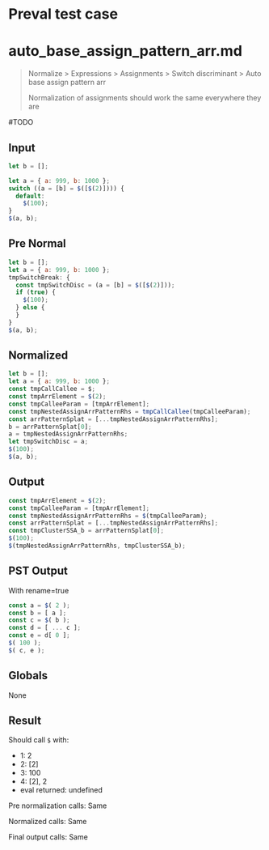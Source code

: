 # Preval test case

# auto_base_assign_pattern_arr.md

> Normalize > Expressions > Assignments > Switch discriminant > Auto base assign pattern arr
>
> Normalization of assignments should work the same everywhere they are

#TODO

## Input

`````js filename=intro
let b = [];

let a = { a: 999, b: 1000 };
switch ((a = [b] = $([$(2)]))) {
  default:
    $(100);
}
$(a, b);
`````

## Pre Normal


`````js filename=intro
let b = [];
let a = { a: 999, b: 1000 };
tmpSwitchBreak: {
  const tmpSwitchDisc = (a = [b] = $([$(2)]));
  if (true) {
    $(100);
  } else {
  }
}
$(a, b);
`````

## Normalized


`````js filename=intro
let b = [];
let a = { a: 999, b: 1000 };
const tmpCallCallee = $;
const tmpArrElement = $(2);
const tmpCalleeParam = [tmpArrElement];
const tmpNestedAssignArrPatternRhs = tmpCallCallee(tmpCalleeParam);
const arrPatternSplat = [...tmpNestedAssignArrPatternRhs];
b = arrPatternSplat[0];
a = tmpNestedAssignArrPatternRhs;
let tmpSwitchDisc = a;
$(100);
$(a, b);
`````

## Output


`````js filename=intro
const tmpArrElement = $(2);
const tmpCalleeParam = [tmpArrElement];
const tmpNestedAssignArrPatternRhs = $(tmpCalleeParam);
const arrPatternSplat = [...tmpNestedAssignArrPatternRhs];
const tmpClusterSSA_b = arrPatternSplat[0];
$(100);
$(tmpNestedAssignArrPatternRhs, tmpClusterSSA_b);
`````

## PST Output

With rename=true

`````js filename=intro
const a = $( 2 );
const b = [ a ];
const c = $( b );
const d = [ ... c ];
const e = d[ 0 ];
$( 100 );
$( c, e );
`````

## Globals

None

## Result

Should call `$` with:
 - 1: 2
 - 2: [2]
 - 3: 100
 - 4: [2], 2
 - eval returned: undefined

Pre normalization calls: Same

Normalized calls: Same

Final output calls: Same
